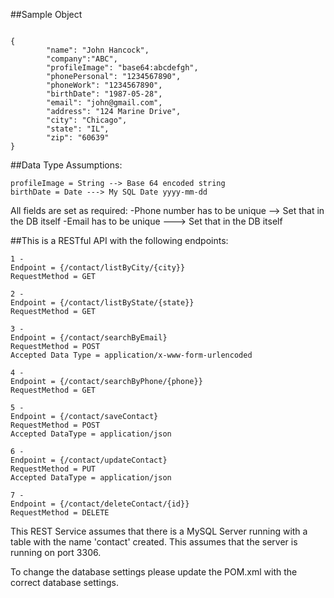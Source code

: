 ##Sample Object

```

{
        "name": "John Hancock",
        "company":"ABC",
        "profileImage": "base64:abcdefgh",
        "phonePersonal": "1234567890",
        "phoneWork": "1234567890",
        "birthDate": "1987-05-28",
        "email": "john@gmail.com",
        "address": "124 Marine Drive",
        "city": "Chicago",
        "state": "IL",
        "zip": "60639"
}
```

##Data Type Assumptions:
```
profileImage = String --> Base 64 encoded string
birthDate = Date ---> My SQL Date yyyy-mm-dd
```

All fields are set as required:
-Phone number has to be unique --> Set that in the DB itself
-Email has to be unique ---> Set that in the DB itself



##This is a RESTful API with the following endpoints:
```
1 - 
Endpoint = {/contact/listByCity/{city}}
RequestMethod = GET

2 - 
Endpoint = {/contact/listByState/{state}}
RequestMethod = GET

3 -
Endpoint = {/contact/searchByEmail}
RequestMethod = POST
Accepted Data Type = application/x-www-form-urlencoded

4 -
Endpoint = {/contact/searchByPhone/{phone}}
RequestMethod = GET

5 -
Endpoint = {/contact/saveContact}
RequestMethod = POST
Accepted DataType = application/json

6 -
Endpoint = {/contact/updateContact}
RequestMethod = PUT
Accepted DataType = application/json

7 -
Endpoint = {/contact/deleteContact/{id}}
RequestMethod = DELETE
```

This REST Service assumes that there is a MySQL Server running with a table with the name 'contact' created. This assumes that the server is running on port 3306.

To change the database settings please update the POM.xml with the correct database settings.
